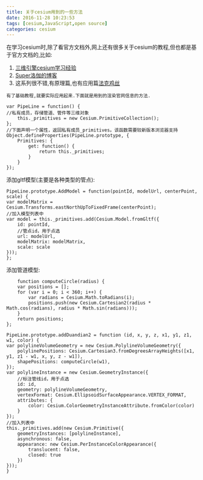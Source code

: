 ```yaml
---
title: 关于cesium用到的一些方法
date: 2016-11-28 10:23:53
tags: [cesium,JavaScript,open source]
categories: cesium
---
```

在学习cesium时,除了看官方文档外,网上还有很多关于cesium的教程,但也都是基于官方文档的,比如:
1. [三维引擎cesium学习经验](http://blog.sina.com.cn/s/blog_d1000bfb0102wmtt.html)
2. [Super洛伽的博客](http://blog.csdn.net/u013929284/article/category/6543215)
3. 这系列很不错,有原理篇,也有应用篇[法克鸡丝](http://www.cnblogs.com/fuckgiser/p/5706842.html)
<!--more-->
    有了基础教程,就要实际应用起来.下面就是用到的渲染官网信息的方法.

    var PipeLine = function() {
    //私有成员，存储管道、管件等三维对象
        this._primitives = new Cesium.PrimitiveCollection();
    };
    //下面声明一个属性，返回私有成员_primitives。该函数需要较新版本浏览器支持
    Object.defineProperties(PipeLine.prototype, {
        Primitives: {
            get: function() {
                return this._primitives;
            }
        }
    });

添加gltf模型(主要是各种类型的管点):

    PipeLine.prototype.AddModel = function(pointId, modelUrl, centerPoint, scale) {
    var modelMatrix = Cesium.Transforms.eastNorthUpToFixedFrame(centerPoint);
    //加入模型列表中
    var model = this._primitives.add(Cesium.Model.fromGltf({
        id: pointId,
        //管点id，用于点选
        url: modelUrl,
        modelMatrix: modelMatrix,
        scale: scale
    }));
    };

添加管道模型:

        function computeCircle(radius) {
        var positions = [];
        for (var i = 0; i < 360; i++) {
            var radians = Cesium.Math.toRadians(i);
            positions.push(new Cesium.Cartesian2(radius * Math.cos(radians), radius * Math.sin(radians)));
        }
        return positions;
    };

    PipeLine.prototype.addDuandian2 = function (id, x, y, z, x1, y1, z1, w1, color) {
    var polylineVolumeGeometry = new Cesium.PolylineVolumeGeometry({
        polylinePositions: Cesium.Cartesian3.fromDegreesArrayHeights([x1, y1, z1 - w1, x, y, z - w1]),
        shapePositions: computeCircle(w1),
    });
    var polylineInstance = new Cesium.GeometryInstance({
        //标注管线id，用于点选   
        id: id,
        geometry: polylineVolumeGeometry,
        vertexFormat: Cesium.EllipsoidSurfaceAppearance.VERTEX_FORMAT,
        attributes: {
            color: Cesium.ColorGeometryInstanceAttribute.fromColor(color)
        }
    });
    //加入列表中
    this._primitives.add(new Cesium.Primitive({
        geometryInstances: [polylineInstance],
        asynchronous: false,
        appearance: new Cesium.PerInstanceColorAppearance({
            translucent: false,
            closed: true
        })
    }));
    }
